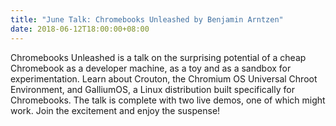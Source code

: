 ```yaml
---
title: "June Talk: Chromebooks Unleashed by Benjamin Arntzen"
date: 2018-06-12T18:00:00+08:00
---
```


Chromebooks Unleashed is a talk on the surprising potential of a cheap
Chromebook as a developer machine, as a toy and as a sandbox for
experimentation. Learn about Crouton, the Chromium OS Universal Chroot
Environment, and GalliumOS, a Linux distribution built specifically
for Chromebooks. The talk is complete with two live demos, one of
which might work. Join the excitement and enjoy the suspense!
